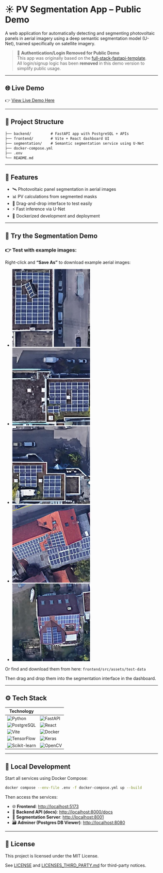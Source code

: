 # ☀️ PV Segmentation App – Public Demo

A web application for automatically detecting and segmenting photovoltaic panels in aerial imagery using a deep semantic segmentation model (U-Net), trained specifically on satellite imagery.

> 🔐 **Authentication/Login Removed for Public Demo**  
> This app was originally based on the [full-stack-fastapi-template](https://github.com/fastapi/full-stack-fastapi-template).  
> All login/signup logic has been **removed** in this demo version to simplify public usage.

---

## 🌐 Live Demo

👉 [View Live Demo Here](https://solar-panel-segmentation.onrender.com/)

---

## 📂 Project Structure

```text
├── backend/         # FastAPI app with PostgreSQL + APIs
├── frontend/        # Vite + React dashboard UI
├── segmentation/    # Semantic segmentation service using U-Net
├── docker-compose.yml
├── .env
└── README.md
```

---

## 🚀 Features

- 🛰️ Photovoltaic panel segmentation in aerial images  
- 📊 PV calculations from segmented masks  
- 🧪 Drag-and-drop interface to test easily 
- ⚡ Fast inference via U-Net
- 🐳 Dockerized development and deployment

---

## 🧪 Try the Segmentation Demo

### 👉 Test with example images:

Right-click and **“Save As”** to download example aerial images:

- ![Image 1](https://raw.githubusercontent.com/NimaAIMLDL/solar-panel-segmentation-app/main/frontend/src/assets/test-data/rooftop_pv_1.png)
- ![Image 2](https://raw.githubusercontent.com/NimaAIMLDL/solar-panel-segmentation-app/main/frontend/src/assets/test-data/rooftop_pv_2.png)
- ![Image 3](https://raw.githubusercontent.com/NimaAIMLDL/solar-panel-segmentation-app/main/frontend/src/assets/test-data/rooftop_pv_3.png)
- ![Image 4](https://raw.githubusercontent.com/NimaAIMLDL/solar-panel-segmentation-app/main/frontend/src/assets/test-data/rooftop_pv_4.png)
- ![Image 5](https://raw.githubusercontent.com/NimaAIMLDL/solar-panel-segmentation-app/main/frontend/src/assets/test-data/rooftop_pv_5.png)

Or find and download them from here: `frontend/src/assets/test-data`

Then drag and drop them into the segmentation interface in the dashboard.

---

## ⚙️ Tech Stack

| Technology | |
|------------|--|
| ![Python](https://img.shields.io/badge/python-3670A0?style=flat&logo=python&logoColor=white) | ![FastAPI](https://img.shields.io/badge/FastAPI-005571?style=flat&logo=fastapi) |
| ![PostgreSQL](https://img.shields.io/badge/PostgreSQL-4169E1?style=flat&logo=postgresql&logoColor=white) | ![React](https://img.shields.io/badge/React-20232A?style=flat&logo=react&logoColor=61DAFB) |
| ![Vite](https://img.shields.io/badge/Vite-646CFF?style=flat&logo=vite&logoColor=white) | ![Docker](https://img.shields.io/badge/Docker-2496ED?style=flat&logo=docker&logoColor=white) |
| ![TensorFlow](https://img.shields.io/badge/TensorFlow-FF6F00?style=flat&logo=tensorflow&logoColor=white) | ![Keras](https://img.shields.io/badge/Keras-D00000?style=flat&logo=keras&logoColor=white) |
| ![Scikit-learn](https://img.shields.io/badge/scikit--learn-F7931E?style=flat&logo=scikitlearn&logoColor=white) | ![OpenCV](https://img.shields.io/badge/OpenCV-5C3EE8?style=flat&logo=opencv&logoColor=white) 

---

## 🐳 Local Development

Start all services using Docker Compose:

```bash
docker compose --env-file .env -f docker-compose.yml up --build
```

Then access the services:

- 🌐 **Frontend**: [http://localhost:5173](http://localhost:5173)  
- 🧪 **Backend API (docs)**: [http://localhost:8000/docs](http://localhost:8000/docs)  
- 🧠 **Segmentation Server**: [http://localhost:8001](http://localhost:8001)  
- 🗃️ **Adminer (Postgres DB Viewer)**: [http://localhost:8080](http://localhost:8080)

---

## 📄 License

This project is licensed under the MIT License.

See [LICENSE](./LICENSE) and [LICENSES_THIRD_PARTY.md](./LICENSES_THIRD_PARTY.md) for third-party notices.

